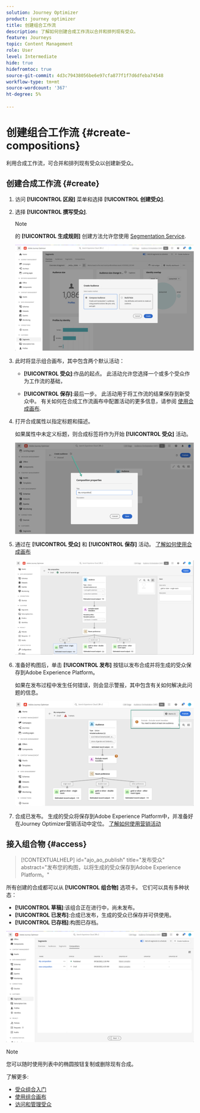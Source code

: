 ```yaml
---
solution: Journey Optimizer
product: journey optimizer
title: 创建组合工作流
description: 了解如何创建合成工作流以合并和排列现有受众。
feature: Journeys
topic: Content Management
role: User
level: Intermediate
hide: true
hidefromtoc: true
source-git-commit: 4d3c79438056be6e97cfa877f1f7d6dfeba74548
workflow-type: tm+mt
source-wordcount: '367'
ht-degree: 5%

---
```


# 创建组合工作流 {#create-compositions}

利用合成工作流，可合并和排列现有受众以创建新受众。

## 创建合成工作流 {#create}

1. 访问 **[!UICONTROL 区段]** 菜单和选择 **[!UICONTROL 创建受众]**.

1. 选择 **[!UICONTROL 撰写受众]**.

   >[!NOTE]
   >
   >的 **[!UICONTROL 生成规则]** 创建方法允许您使用 [Segmentation Service](https://experienceleague.adobe.com/docs/experience-platform/segmentation/ui/overview.html).

   ![](assets/audiences-create.png)

1. 此时将显示组合画布，其中包含两个默认活动：

   * **[!UICONTROL 受众]**:作品的起点。 此活动允许您选择一个或多个受众作为工作流的基础，

   * **[!UICONTROL 保存]**:最后一步。 此活动用于将工作流的结果保存到新受众中。
   有关如何在合成工作流画布中配置活动的更多信息，请参阅 [使用合成画布](composition-canvas.md).

1. 打开合成属性以指定标题和描述。

   如果属性中未定义标题，则合成标签将作为开始 **[!UICONTROL 受众]** 活动。

   ![](assets/audiences-properties.png)

1. 通过在 **[!UICONTROL 受众]** 和 **[!UICONTROL 保存]** 活动。 [了解如何使用合成画布](composition-canvas.md)

   ![](assets/audiences-publish.png)

1. 准备好构图后，单击 **[!UICONTROL 发布]** 按钮以发布合成并将生成的受众保存到Adobe Experience Platform。

   如果在发布过程中发生任何错误，则会显示警报，其中包含有关如何解决此问题的信息。

   ![](assets/audiences-alerts.png)

1. 合成已发布。 生成的受众将保存到Adobe Experience Platform中，并准备好在Journey Optimizer营销活动中定位。 [了解如何使用营销活动](../campaigns/get-started-with-campaigns.md)

## 接入组合物 {#access}

>[!CONTEXTUALHELP]
>id="ajo_ao_publish"
>title="发布受众"
>abstract="发布您的构图，以将生成的受众保存到Adobe Experience Platform。"

所有创建的合成都可以从 **[!UICONTROL 组合物]** 选项卡。 它们可以具有多种状态：

* **[!UICONTROL 草稿]**:该组合正在进行中，尚未发布。
* **[!UICONTROL 已发布]**:合成已发布，生成的受众已保存并可供使用。
* **[!UICONTROL 已存档]**:构图已存档。

![](assets/audiences-compositions.png)

>[!NOTE]
>
>您可以随时使用列表中的椭圆按钮复制或删除现有合成。

了解更多:

* [受众组合入门](get-started-audience-orchestration.md)
* [使用组合画布](composition-canvas.md)
* [访问和管理受众](access-audiences.md)
